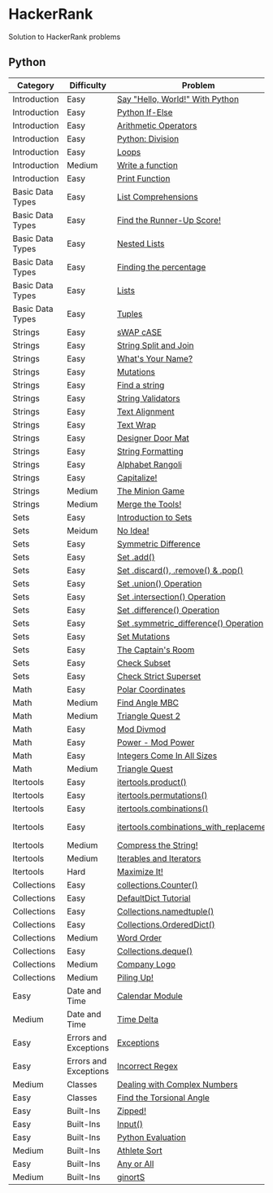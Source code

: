 # HackerRank
Solution to HackerRank problems
## Python

| Category | Difficulty | Problem | Solution |
|----------|------------|---------|----------|
|Introduction|Easy|[Say "Hello, World!" With Python](https://www.hackerrank.com/challenges/py-hello-world?isFullScreen=true)|[01. Say Hello, World! With Python.py](https://github.com/Momen-17/HackerRank/blob/master/Python/01.%20Introduction/01.%20Say%20Hello%2C%20World!%20With%20Python.py)|
| Introduction|Easy|[Python If-Else](https://www.hackerrank.com/challenges/py-if-else?isFullScreen=true)|[02. Python If-Else.py](https://github.com/Momen-17/HackerRank/blob/master/Python/01.%20Introduction/02.%20Python%20If-Else.py)|
|Introduction|Easy|[Arithmetic Operators](https://www.hackerrank.com/challenges/python-arithmetic-operators?isFullScreen=true)|[03. Arithmetic Operators.py](https://github.com/Momen-17/HackerRank/blob/master/Python/01.%20Introduction/03.%20Arithmetic%20Operators.py)|
|Introduction|Easy|[Python: Division](https://www.hackerrank.com/challenges/python-division?isFullScreen=true)|[04. Python Division.py](https://github.com/Momen-17/HackerRank/blob/master/Python/01.%20Introduction/04.%20Python%20Division.py)|
|Introduction|Easy|[Loops](https://www.hackerrank.com/challenges/python-loops?isFullScreen=true)|[05. Loops.py](https://github.com/Momen-17/HackerRank/blob/master/Python/01.%20Introduction/05.%20Loops.py)|
|Introduction|Medium |[Write a function](https://www.hackerrank.com/challenges/write-a-function?isFullScreen=true)|[ 06. Write a function.py](https://github.com/Momen-17/HackerRank/blob/master/Python/01.%20Introduction/06.%20Write%20a%20function.py)|
|Introduction|Easy|[Print Function](https://www.hackerrank.com/challenges/python-print?isFullScreen=true)|[07. Print Function.py](https://github.com/Momen-17/HackerRank/blob/master/Python/01.%20Introduction/07.%20Print%20Function.py)|
|Basic Data Types|Easy|[List Comprehensions](https://www.hackerrank.com/challenges/list-comprehensions?isFullScreen=true)|[01. List Comprehensions.py](https://github.com/Momen-17/HackerRank/blob/master/Python/02.%20Basic%20Data%20Types/01.%20List%20Comprehensions.py)|
|Basic Data Types|Easy|[Find the Runner-Up Score!](https://www.hackerrank.com/challenges/find-second-maximum-number-in-a-list?isFullScreen=true)|[02. Find the Runner-Up Score!.py](https://github.com/Momen-17/HackerRank/blob/master/Python/02.%20Basic%20Data%20Types/02.%20Find%20the%20Runner-Up%20Score!.py)|
|Basic Data Types|Easy|[Nested Lists](https://www.hackerrank.com/challenges/nested-list?isFullScreen=true)|[03. Nested Lists.py](https://github.com/Momen-17/HackerRank/blob/master/Python/02.%20Basic%20Data%20Types/03.%20Nested%20Lists.py)|
|Basic Data Types|Easy|[Finding the percentage](https://www.hackerrank.com/challenges/finding-the-percentage?isFullScreen=true)|[04. Finding the percentage.py](https://github.com/Momen-17/HackerRank/blob/master/Python/02.%20Basic%20Data%20Types/04.%20Finding%20the%20percentage.py)|
|Basic Data Types|Easy|[Lists](https://www.hackerrank.com/challenges/python-lists?isFullScreen=true)|[05. Lists.py](https://github.com/Momen-17/HackerRank/blob/master/Python/02.%20Basic%20Data%20Types/05.%20Lists.py)|
|Basic Data Types|Easy|[Tuples](https://www.hackerrank.com/challenges/python-tuples?isFullScreen=true)|[06. Tuples.py](https://github.com/Momen-17/HackerRank/blob/master/Python/02.%20Basic%20Data%20Types/06.%20Tuples.py)|
|Strings|Easy|[sWAP cASE](https://www.hackerrank.com/challenges/swap-case?isFullScreen=true)|[01. sWAP cASE.py](https://github.com/Momen-17/HackerRank/blob/master/Python/03.%20Strings/01.%20sWAP%20cASE.py)|
|Strings|Easy|[String Split and Join](https://www.hackerrank.com/challenges/python-string-split-and-join?isFullScreen=true)|[02. String Split and Join.py](https://github.com/Momen-17/HackerRank/blob/master/Python/03.%20Strings/02.%20String%20Split%20and%20Join.py)|
|Strings|Easy|[What's Your Name?](https://www.hackerrank.com/challenges/whats-your-name?isFullScreen=true)|[03. What's Your Name.py](https://github.com/Momen-17/HackerRank/blob/master/Python/03.%20Strings/03.%20What's%20Your%20Name.py)|
|Strings|Easy|[Mutations](https://www.hackerrank.com/challenges/python-mutations?isFullScreen=true)|[04. Mutations.py](https://github.com/Momen-17/HackerRank/blob/master/Python/03.%20Strings/04.%20Mutations.py)|
|Strings|Easy|[Find a string](https://www.hackerrank.com/challenges/find-a-string?isFullScreen=true)|[05. Find a string.py](https://github.com/Momen-17/HackerRank/blob/master/Python/03.%20Strings/05.%20Find%20a%20string.py)|
|Strings|Easy|[String Validators](https://www.hackerrank.com/challenges/string-validators?isFullScreen=true)|[06. String Validators.py](https://github.com/Momen-17/HackerRank/blob/master/Python/03.%20Strings/06.%20String%20Validators.py)|
|Strings|Easy|[Text Alignment](https://www.hackerrank.com/challenges/text-alignment?isFullScreen=true)|[07. Text Alignment.py](https://github.com/Momen-17/HackerRank/blob/master/Python/03.%20Strings/07.%20Text%20Alignment.py)|
|Strings|Easy|[Text Wrap](https://www.hackerrank.com/challenges/text-wrap?isFullScreen=true)|[08. Text Wrap.py](https://github.com/Momen-17/HackerRank/blob/master/Python/03.%20Strings/08.%20Text%20Wrap.py)|
|Strings|Easy|[Designer Door Mat](https://www.hackerrank.com/challenges/designer-door-mat?isFullScreen=true)|[09. Designer Door Mat.py](https://github.com/Momen-17/HackerRank/blob/master/Python/03.%20Strings/09.%20Designer%20Door%20Mat.py)|
|Strings|Easy|[String Formatting](https://www.hackerrank.com/challenges/python-string-formatting?isFullScreen=true)|[10. String Formatting.py](https://github.com/Momen-17/HackerRank/blob/master/Python/03.%20Strings/10.%20String%20Formatting.py)|
|Strings|Easy|[Alphabet Rangoli](https://www.hackerrank.com/challenges/alphabet-rangoli?isFullScreen=true)|[11. Alphabet Rangoli.py](https://github.com/Momen-17/HackerRank/blob/master/Python/03.%20Strings/11.%20Alphabet%20Rangoli.py)|
|Strings|Easy|[Capitalize!](https://www.hackerrank.com/challenges/capitalize?isFullScreen=true)|[12. Capitalize!.py](https://github.com/Momen-17/HackerRank/blob/master/Python/03.%20Strings/12.%20Capitalize!.py)|
|Strings|Medium|[The Minion Game](https://www.hackerrank.com/challenges/the-minion-game?isFullScreen=true)|[13. The Minion Game.py](https://github.com/Momen-17/HackerRank/blob/master/Python/03.%20Strings/13.%20The%20Minion%20Game.py)|
|Strings|Medium|[Merge the Tools!](https://www.hackerrank.com/challenges/merge-the-tools?isFullScreen=true)|[14. Merge the Tools!.py](https://github.com/Momen-17/HackerRank/blob/master/Python/03.%20Strings/14.%20Merge%20the%20Tools!.py)|
|Sets|Easy|[Introduction to Sets](https://www.hackerrank.com/challenges/py-introduction-to-sets?isFullScreen=true)|[01. Introduction to Sets.py](https://github.com/Momen-17/HackerRank/blob/master/Python/04.%20Sets/01.%20Introduction%20to%20Sets.py)|
|Sets|Meidum|[No Idea!](https://www.hackerrank.com/challenges/no-idea?isFullScreen=true)|[02. No Idea!.py](https://github.com/Momen-17/HackerRank/blob/master/Python/04.%20Sets/02.%20No%20Idea!.py)|
|Sets|Easy|[Symmetric Difference](https://www.hackerrank.com/challenges/symmetric-difference?isFullScreen=true)|[03. Symmetric Difference.py](https://github.com/Momen-17/HackerRank/blob/master/Python/04.%20Sets/03.%20Symmetric%20Difference.py)|
|Sets|Easy|[Set .add()](https://www.hackerrank.com/challenges/py-set-add?isFullScreen=true)|[04. Set .add().py](https://github.com/Momen-17/HackerRank/blob/master/Python/04.%20Sets/04.%20Set%20.add().py)|
|Sets|Easy|[Set .discard(), .remove() & .pop()](https://www.hackerrank.com/challenges/py-set-discard-remove-pop?isFullScreen=true)|[05. Set .discard(), .remove() & .pop().py](https://github.com/Momen-17/HackerRank/blob/master/Python/04.%20Sets/05.%20Set%20.discard()%2C%20.remove()%20%26%20.pop().py)|
|Sets|Easy|[Set .union() Operation](https://www.hackerrank.com/challenges/py-set-union?isFullScreen=true)|[06. Set .union() Operation.py](https://github.com/Momen-17/HackerRank/blob/master/Python/04.%20Sets/06.%20Set%20.union()%20Operation.py)|
|Sets|Easy|[Set .intersection() Operation](https://www.hackerrank.com/challenges/py-set-intersection-operation?isFullScreen=true)|[07. Set .intersection() Operation.py](https://github.com/Momen-17/HackerRank/blob/master/Python/04.%20Sets/07.%20Set%20.intersection()%20Operation.py)|
|Sets|Easy|[Set .difference() Operation](https://www.hackerrank.com/challenges/py-set-difference-operation?isFullScreen=true)|[08. Set .difference() Operation.py](https://github.com/Momen-17/HackerRank/blob/master/Python/04.%20Sets/08.%20Set%20.difference()%20Operation.py)|
|Sets|Easy|[Set .symmetric_difference() Operation](https://www.hackerrank.com/challenges/py-set-symmetric-difference-operation?isFullScreen=true)|[09. Set .symmetric_difference() Operation.py](https://github.com/Momen-17/HackerRank/blob/master/Python/04.%20Sets/09.%20Set%20.symmetric_difference()%20Operation.py)|
|Sets|Easy|[Set Mutations](https://www.hackerrank.com/challenges/py-set-mutations?isFullScreen=true)|[10. Set Mutations.py](https://github.com/Momen-17/HackerRank/blob/master/Python/04.%20Sets/10.%20Set%20Mutations.py)|
|Sets|Easy|[The Captain's Room](https://www.hackerrank.com/challenges/py-the-captains-room?isFullScreen=true)|[11. The Captain's Room.py](https://github.com/Momen-17/HackerRank/blob/master/Python/04.%20Sets/11.%20The%20Captain's%20Room.py)|
|Sets|Easy|[Check Subset](https://www.hackerrank.com/challenges/py-check-subset?isFullScreen=true)|[12. Check Subset.py](https://github.com/Momen-17/HackerRank/blob/master/Python/04.%20Sets/12.%20Check%20Subset.py)|
|Sets|Easy|[Check Strict Superset](https://www.hackerrank.com/challenges/py-check-strict-superset?isFullScreen=true)|[13. Check Strict Superset.py](https://github.com/Momen-17/HackerRank/blob/master/Python/04.%20Sets/13.%20Check%20Strict%20Superset.py)|
|Math|Easy|[Polar Coordinates](https://www.hackerrank.com/challenges/polar-coordinates?isFullScreen=true)|[01. Polar Coordinates.py](https://github.com/Momen-17/HackerRank/blob/master/Python/05.%20Math/01.%20Polar%20Coordinates.py)|
|Math|Medium|[Find Angle MBC](https://www.hackerrank.com/challenges/find-angle?isFullScreen=true)|[02. Find Angle MBC.py](https://github.com/Momen-17/HackerRank/blob/master/Python/05.%20Math/02.%20Find%20Angle%20MBC.py)|
|Math|Medium|[Triangle Quest 2](https://www.hackerrank.com/challenges/triangle-quest-2?isFullScreen=true)|[03. Triangle Quest 2.py](https://github.com/Momen-17/HackerRank/blob/master/Python/05.%20Math/03.%20Triangle%20Quest%202.py)|
|Math|Easy|[Mod Divmod](https://www.hackerrank.com/challenges/python-mod-divmod?isFullScreen=true)|[04. Mod Divmod.py](https://github.com/Momen-17/HackerRank/blob/master/Python/05.%20Math/04.%20Mod%20Divmod.py)|
|Math|Easy|[Power - Mod Power](https://www.hackerrank.com/challenges/python-power-mod-power?isFullScreen=true)|[05. Power - Mod Power.py](https://github.com/Momen-17/HackerRank/blob/master/Python/05.%20Math/05.%20Power%20-%20Mod%20Power.py)|
|Math|Easy|[Integers Come In All Sizes](https://www.hackerrank.com/challenges/python-integers-come-in-all-sizes?isFullScreen=true)|[06. Integers Come In All Sizes.py](https://github.com/Momen-17/HackerRank/blob/master/Python/05.%20Math/06.%20Integers%20Come%20In%20All%20Sizes.py)|
|Math|Medium|[Triangle Quest](https://www.hackerrank.com/challenges/python-quest-1?isFullScreen=true)|[07. Triangle Quest.py](https://github.com/Momen-17/HackerRank/blob/master/Python/05.%20Math/07.%20Triangle%20Quest.py)|
|Itertools|Easy|[itertools.product()](https://www.hackerrank.com/challenges/itertools-product?isFullScreen=true)|[01. itertools.product().py](https://github.com/Momen-17/HackerRank/blob/master/Python/06.%20Itertools/01.%20itertools.product().py)|
|Itertools|Easy|[itertools.permutations()](https://www.hackerrank.com/challenges/itertools-permutations?isFullScreen=true)|[02. itertools.permutations().py](https://github.com/Momen-17/HackerRank/blob/master/Python/06.%20Itertools/02.%20itertools.permutations().py)|
|Itertools|Easy|[itertools.combinations()](https://www.hackerrank.com/challenges/itertools-combinations?isFullScreen=true)|[03. itertools.combinations().py](https://github.com/Momen-17/HackerRank/blob/master/Python/06.%20Itertools/03.%20itertools.combinations().py)|
|Itertools|Easy|[itertools.combinations_with_replacement()](https://www.hackerrank.com/challenges/itertools-combinations-with-replacement?isFullScreen=true)|[04. itertools.combinations_with_replacement().py](https://github.com/Momen-17/HackerRank/blob/master/Python/06.%20Itertools/04.%20itertools.combinations_with_replacement().py)|
|Itertools|Medium|[Compress the String!](https://www.hackerrank.com/challenges/compress-the-string?isFullScreen=true)|[05. Compress the String!.py](https://github.com/Momen-17/HackerRank/blob/master/Python/06.%20Itertools/05.%20Compress%20the%20String!.py)|
|Itertools|Medium|[Iterables and Iterators](https://www.hackerrank.com/challenges/iterables-and-iterators?isFullScreen=true)|[06. Iterables and Iterators.py](https://github.com/Momen-17/HackerRank/blob/master/Python/06.%20Itertools/06.%20Iterables%20and%20Iterators.py)|
|Itertools|Hard|[Maximize It!](https://www.hackerrank.com/challenges/maximize-it?isFullScreen=true)|[07. Maximize It!.py](https://github.com/Momen-17/HackerRank/blob/master/Python/06.%20Itertools/07.%20Maximize%20It!.py)|
|Collections|Easy|[collections.Counter()](https://www.hackerrank.com/challenges/collections-counter?isFullScreen=true)|[01. collections.Counter().py](https://github.com/Momen-17/HackerRank/blob/master/Python/07.%20Collections/01.%20collections.Counter().py)|
|Collections|Easy|[DefaultDict Tutorial](https://www.hackerrank.com/challenges/defaultdict-tutorial?isFullScreen=true)|[02. DefaultDict Tutorial.py](https://github.com/Momen-17/HackerRank/blob/master/Python/07.%20Collections/02.%20DefaultDict%20Tutorial.py)|
|Collections|Easy|[Collections.namedtuple()](https://www.hackerrank.com/challenges/py-collections-namedtuple?isFullScreen=true)|[03. Collections.namedtuple().py](https://github.com/Momen-17/HackerRank/blob/master/Python/07.%20Collections/03.%20Collections.namedtuple().py)|
|Collections|Easy|[Collections.OrderedDict()](https://www.hackerrank.com/challenges/py-collections-ordereddict?isFullScreen=true)|[04. Collections.OrderedDict().py](https://github.com/Momen-17/HackerRank/blob/master/Python/07.%20Collections/04.%20Collections.OrderedDict().py)|
|Collections|Medium|[Word Order](https://www.hackerrank.com/challenges/word-order?isFullScreen=true)|[05. Word Order.py](https://github.com/Momen-17/HackerRank/blob/master/Python/07.%20Collections/05.%20Word%20Order.py)|
|Collections|Easy|[Collections.deque()](https://www.hackerrank.com/challenges/py-collections-deque?isFullScreen=true)|[06. Collections.deque().py](https://github.com/Momen-17/HackerRank/blob/master/Python/07.%20Collections/06.%20Collections.deque().py)|
|Collections|Medium|[Company Logo](https://www.hackerrank.com/challenges/most-commons?isFullScreen=true)|[07. Company Logo.py](https://github.com/Momen-17/HackerRank/blob/master/Python/07.%20Collections/07.%20Company%20Logo.py)|
|Collections|Medium|[Piling Up!](https://www.hackerrank.com/challenges/piling-up?isFullScreen=true)|[08. Piling Up!.py](https://github.com/Momen-17/HackerRank/blob/master/Python/07.%20Collections/08.%20Piling%20Up!.py)|
|Easy|Date and Time|[Calendar Module](https://www.hackerrank.com/challenges/calendar-module?isFullScreen=true)|[01. Calendar Module.py](https://github.com/Momen-17/HackerRank/blob/master/Python/08.%20Date%20and%20Time/01.%20Calendar%20Module.py)|
|Medium|Date and Time|[Time Delta](https://www.hackerrank.com/challenges/python-time-delta?isFullScreen=true)|[02. Time Delta.py](https://github.com/Momen-17/HackerRank/blob/master/Python/08.%20Date%20and%20Time/02.%20Time%20Delta.py)|
|Easy|Errors and Exceptions|[Exceptions](https://www.hackerrank.com/challenges/exceptions?isFullScreen=true)|[01. Exceptions.py](https://github.com/Momen-17/HackerRank/blob/master/Python/09.%20Errors%20and%20Exceptions.py/01.%20Exceptions.py)|
|Easy|Errors and Exceptions|[Incorrect Regex](https://www.hackerrank.com/challenges/incorrect-regex?isFullScreen=true)|[02. Incorrect Regex.py](https://github.com/Momen-17/HackerRank/blob/master/Python/09.%20Errors%20and%20Exceptions.py/02.%20Incorrect%20Regex.py)|
|Medium|Classes|[Dealing with Complex Numbers](https://www.hackerrank.com/challenges/class-1-dealing-with-complex-numbers?isFullScreen=true)|[01. Dealing with Complex Numbers.py](https://github.com/Momen-17/HackerRank/blob/master/Python/10.%20Classes/01.%20Dealing%20with%20Complex%20Numbers.py)|
|Easy|Classes|[Find the Torsional Angle](https://www.hackerrank.com/challenges/class-2-find-the-torsional-angle?isFullScreen=true)|[02. Find the Torsional Angle.py](https://github.com/Momen-17/HackerRank/blob/master/Python/10.%20Classes/02.%20Find%20the%20Torsional%20Angle.py)|
|Easy|Built-Ins|[Zipped!](https://www.hackerrank.com/challenges/zipped?isFullScreen=true)|[01. Zipped!.py](https://github.com/Momen-17/HackerRank/blob/master/Python/11.%20Built-Ins.py/01.%20Zipped!.py)|
|Easy|Built-Ins|[Input()](https://www.hackerrank.com/challenges/input?isFullScreen=true)|[02. Input().py](https://github.com/Momen-17/HackerRank/blob/master/Python/11.%20Built-Ins.py/02.%20Input().py)|
|Easy|Built-Ins|[Python Evaluation](https://www.hackerrank.com/challenges/python-eval?isFullScreen=true)|[03. Python Evaluation.py](https://github.com/Momen-17/HackerRank/blob/master/Python/11.%20Built-Ins.py/03.%20Python%20Evaluation.py)|
|Medium|Built-Ins|[Athlete Sort](https://www.hackerrank.com/challenges/python-sort-sort?isFullScreen=true)|[04. Athlete Sort.py](https://github.com/Momen-17/HackerRank/blob/master/Python/11.%20Built-Ins.py/04.%20Athlete%20Sort.py)|
|Easy|Built-Ins|[Any or All](https://www.hackerrank.com/challenges/any-or-all?isFullScreen=true)|[05. Any or All.py](https://github.com/Momen-17/HackerRank/blob/master/Python/11.%20Built-Ins.py/05.%20Any%20or%20All.py)|
|Medium|Built-Ins|[ginortS](https://www.hackerrank.com/challenges/ginorts?isFullScreen=true)|[06. ginortS.py](https://github.com/Momen-17/HackerRank/blob/master/Python/11.%20Built-Ins.py/06.%20ginortS.py)|
